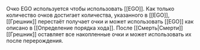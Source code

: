 Очко EGO используется чтобы использовать [[EGO]]. Как только количество очков достигает количества, указанного в [[EGO]], [[Грешник]] перестаёт получает очки и может использовать [[EGO]] как описано в [[Определение порядка хода]]. После [[Смерть|Смерти]] [[Грешник]] оставляет все накопленные очки и может использовать их после перерождения.